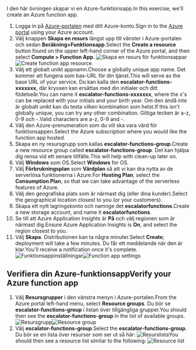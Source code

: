 <span data-ttu-id="a3439-101">I den här övningen skapar vi en Azure-funktionsapp.</span><span class="sxs-lookup"><span data-stu-id="a3439-101">In this exercise, we'll create an Azure function app.</span></span>

1. <span data-ttu-id="a3439-102">Logga in på [Azure-portalen](https://portal.azure.com) med ditt Azure-konto.</span><span class="sxs-lookup"><span data-stu-id="a3439-102">Sign in to the [Azure portal](https://portal.azure.com) using your Azure account.</span></span>
1. <span data-ttu-id="a3439-103">Välj knappen **Skapa en resurs** längst upp till vänster i Azure-portalen och sedan **Beräkning>Funktionsapp**.</span><span class="sxs-lookup"><span data-stu-id="a3439-103">Select the **Create a resource** button found on the upper left-hand corner of the Azure portal, and then select **Compute > Function App**.</span></span>
  <span data-ttu-id="a3439-104">![Skapa en resurs för funktionsappar](../images/4-create-function-app-blade.png)</span><span class="sxs-lookup"><span data-stu-id="a3439-104">![Create function app resource](../images/4-create-function-app-blade.png)</span></span>
1. <span data-ttu-id="a3439-105">Välj ett globalt unikt appnamn.</span><span class="sxs-lookup"><span data-stu-id="a3439-105">Choose a globally unique app name.</span></span> <span data-ttu-id="a3439-106">Det kommer att fungera som bas-URL för din tjänst.</span><span class="sxs-lookup"><span data-stu-id="a3439-106">This will serve as the base URL of your service.</span></span> <span data-ttu-id="a3439-107">Du kan kalla den **escalator-functions-xxxxxxx**, där kryssen kan ersättas med din initialer och ditt födelseår.</span><span class="sxs-lookup"><span data-stu-id="a3439-107">You can name it **escalator-functions-xxxxxxx**, where the x's can be replaced with your initials and your birth year.</span></span> <span data-ttu-id="a3439-108">Om den ändå inte är globalt unikt kan du testa vilken kombination som helst.</span><span class="sxs-lookup"><span data-stu-id="a3439-108">If this isn't globally unique, you can try any other combination.</span></span> <span data-ttu-id="a3439-109">Giltiga tecken är a-z, 0-9 och -.</span><span class="sxs-lookup"><span data-stu-id="a3439-109">Valid characters are a-z, 0-9 and -.</span></span>
1. <span data-ttu-id="a3439-110">Välj den Azure-prenumeration som du vill ska vara värd för funktionsappen.</span><span class="sxs-lookup"><span data-stu-id="a3439-110">Select the Azure subscription where you would like the function app hosted.</span></span>
1. <span data-ttu-id="a3439-111">Skapa en ny resursgrupp som kallas **escalator-functions-group**.</span><span class="sxs-lookup"><span data-stu-id="a3439-111">Create a new resource group called **escalator-functions-group**.</span></span> <span data-ttu-id="a3439-112">Det kan hjälpa dig rensa vid ett senare tillfälle.</span><span class="sxs-lookup"><span data-stu-id="a3439-112">This will help with clean-up later on.</span></span>
1. <span data-ttu-id="a3439-113">Välj **Windows** som OS.</span><span class="sxs-lookup"><span data-stu-id="a3439-113">Select **Windows** for OS.</span></span>
1. <span data-ttu-id="a3439-114">Välj **Förbrukningsplan** som **Värdplan** så att vi kan dra nytta av de serverlösa funktionerna i Azure.</span><span class="sxs-lookup"><span data-stu-id="a3439-114">For **Hosting Plan**, select the **Consumption Plan**, so that we can take advantage of the serverless features of Azure.</span></span>
1. <span data-ttu-id="a3439-115">Välj den geografiska plats som är närmast dig (eller dina kunder).</span><span class="sxs-lookup"><span data-stu-id="a3439-115">Select the geographical location closest to you (or your customers).</span></span>
1. <span data-ttu-id="a3439-116">Skapa ett nytt lagringskonto och namnge det **escalatorfunctions**.</span><span class="sxs-lookup"><span data-stu-id="a3439-116">Create a new storage account, and name it **escalatorfunctions**.</span></span>
1. <span data-ttu-id="a3439-117">Se till att Azure Application Insights är **På** och välj regionen som är närmast dig.</span><span class="sxs-lookup"><span data-stu-id="a3439-117">Ensure Azure Application Insights is **On**, and select the region closest to you.</span></span>
1. <span data-ttu-id="a3439-118">Välj **Skapa**. Distributionen kan ta några minuter.</span><span class="sxs-lookup"><span data-stu-id="a3439-118">Select **Create**; deployment will take a few minutes.</span></span> <span data-ttu-id="a3439-119">Du får ett meddelande när den är klar.</span><span class="sxs-lookup"><span data-stu-id="a3439-119">You'll receive a notification once it's complete.</span></span>
  <span data-ttu-id="a3439-120">![Funktionsappinställningar](../images/4-create-function-app-settings.png)</span><span class="sxs-lookup"><span data-stu-id="a3439-120">![Function app settings](../images/4-create-function-app-settings.png)</span></span>

## <a name="verify-your-azure-function-app"></a><span data-ttu-id="a3439-121">Verifiera din Azure-funktionsapp</span><span class="sxs-lookup"><span data-stu-id="a3439-121">Verify your Azure function app</span></span>

1. <span data-ttu-id="a3439-122">Välj **Resursgrupper** i den vänstra menyn i Azure-portalen.</span><span class="sxs-lookup"><span data-stu-id="a3439-122">From the Azure portal left-hand menu, select **Resource groups**.</span></span> <span data-ttu-id="a3439-123">Du bör se **escalator-functions-group** i listan över tillgängliga grupper.</span><span class="sxs-lookup"><span data-stu-id="a3439-123">You should then see the **escalator-functions-group** in the list of available groups.</span></span>
  <span data-ttu-id="a3439-124">![Resursgrupp](../images/4-resource-group.png)</span><span class="sxs-lookup"><span data-stu-id="a3439-124">![Resource group](../images/4-resource-group.png)</span></span>
1. <span data-ttu-id="a3439-125">Välj **escalator-functions-group**.</span><span class="sxs-lookup"><span data-stu-id="a3439-125">Select the **escalator-functions-group**.</span></span> <span data-ttu-id="a3439-126">Du bör se en lista över resurser som ser ut så här: ![Resurslista](../images/4-resource-list.png)</span><span class="sxs-lookup"><span data-stu-id="a3439-126">You should then see a resource list similar to the following: ![Resource list](../images/4-resource-list.png)</span></span>
